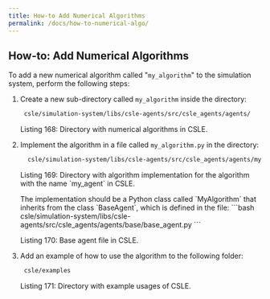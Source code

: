 ```yaml
---
title: How-to Add Numerical Algorithms
permalink: /docs/how-to-numerical-algo/
---
```


## How-to: Add Numerical Algorithms
To add a new numerical algorithm called "`my_algorithm`" to the simulation system, 
perform the following steps:

1. Create a new sub-directory called `my_algorithm` inside the directory:
    ```bash
     csle/simulation-system/libs/csle-agents/src/csle_agents/agents/
    ```
   <p class="captionFig">
   Listing 168: Directory with numerical algorithms in CSLE.
   </p>
2. Implement the algorithm in a file called `my_algorithm.py` in the directory:
    ```bash
      csle/simulation-system/libs/csle-agents/src/csle_agents/agents/my_agent
    ```
   <p class="captionFig">
   Listing 169: Directory with algorithm implementation for the algorithm with the name `my_agent` in CSLE.
   </p>
   The implementation should be a Python class called `MyAlgorithm` that inherits from the class `BaseAgent`, 
   which is defined in the file:
   ```bash
    csle/simulation-system/libs/csle-agents/src/csle_agents/agents/base/base_agent.py
   ```
   <p class="captionFig">
   Listing 170: Base agent file in CSLE.
   </p>
3. Add an example of how to use the algorithm to the following folder:
    ```bash
     csle/examples
    ```
   <p class="captionFig">
   Listing 171: Directory with example usages of CSLE.
   </p>
